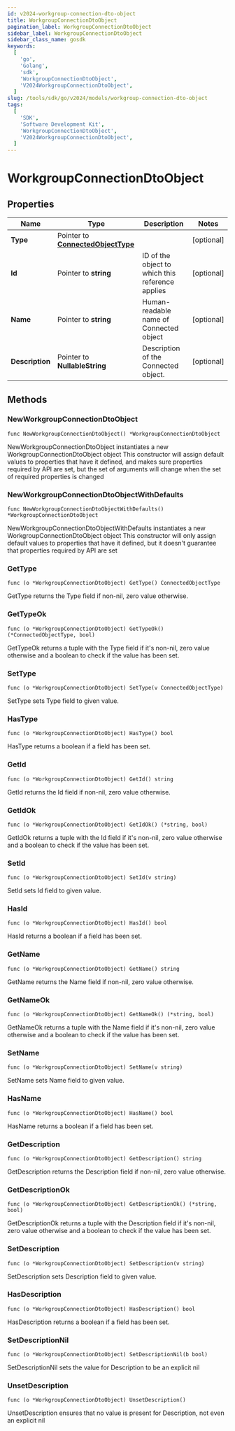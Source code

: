 ```yaml
---
id: v2024-workgroup-connection-dto-object
title: WorkgroupConnectionDtoObject
pagination_label: WorkgroupConnectionDtoObject
sidebar_label: WorkgroupConnectionDtoObject
sidebar_class_name: gosdk
keywords:
  [
    'go',
    'Golang',
    'sdk',
    'WorkgroupConnectionDtoObject',
    'V2024WorkgroupConnectionDtoObject',
  ]
slug: /tools/sdk/go/v2024/models/workgroup-connection-dto-object
tags:
  [
    'SDK',
    'Software Development Kit',
    'WorkgroupConnectionDtoObject',
    'V2024WorkgroupConnectionDtoObject',
  ]
---
```


# WorkgroupConnectionDtoObject

## Properties

| Name | Type | Description | Notes |
| --- | --- | --- | --- |
| **Type** | Pointer to [**ConnectedObjectType**](connected-object-type) |  | [optional] |
| **Id** | Pointer to **string** | ID of the object to which this reference applies | [optional] |
| **Name** | Pointer to **string** | Human-readable name of Connected object | [optional] |
| **Description** | Pointer to **NullableString** | Description of the Connected object. | [optional] |

## Methods

### NewWorkgroupConnectionDtoObject

`func NewWorkgroupConnectionDtoObject() *WorkgroupConnectionDtoObject`

NewWorkgroupConnectionDtoObject instantiates a new WorkgroupConnectionDtoObject object This constructor will assign default values to properties that have it defined, and makes sure properties required by API are set, but the set of arguments will change when the set of required properties is changed

### NewWorkgroupConnectionDtoObjectWithDefaults

`func NewWorkgroupConnectionDtoObjectWithDefaults() *WorkgroupConnectionDtoObject`

NewWorkgroupConnectionDtoObjectWithDefaults instantiates a new WorkgroupConnectionDtoObject object This constructor will only assign default values to properties that have it defined, but it doesn't guarantee that properties required by API are set

### GetType

`func (o *WorkgroupConnectionDtoObject) GetType() ConnectedObjectType`

GetType returns the Type field if non-nil, zero value otherwise.

### GetTypeOk

`func (o *WorkgroupConnectionDtoObject) GetTypeOk() (*ConnectedObjectType, bool)`

GetTypeOk returns a tuple with the Type field if it's non-nil, zero value otherwise and a boolean to check if the value has been set.

### SetType

`func (o *WorkgroupConnectionDtoObject) SetType(v ConnectedObjectType)`

SetType sets Type field to given value.

### HasType

`func (o *WorkgroupConnectionDtoObject) HasType() bool`

HasType returns a boolean if a field has been set.

### GetId

`func (o *WorkgroupConnectionDtoObject) GetId() string`

GetId returns the Id field if non-nil, zero value otherwise.

### GetIdOk

`func (o *WorkgroupConnectionDtoObject) GetIdOk() (*string, bool)`

GetIdOk returns a tuple with the Id field if it's non-nil, zero value otherwise and a boolean to check if the value has been set.

### SetId

`func (o *WorkgroupConnectionDtoObject) SetId(v string)`

SetId sets Id field to given value.

### HasId

`func (o *WorkgroupConnectionDtoObject) HasId() bool`

HasId returns a boolean if a field has been set.

### GetName

`func (o *WorkgroupConnectionDtoObject) GetName() string`

GetName returns the Name field if non-nil, zero value otherwise.

### GetNameOk

`func (o *WorkgroupConnectionDtoObject) GetNameOk() (*string, bool)`

GetNameOk returns a tuple with the Name field if it's non-nil, zero value otherwise and a boolean to check if the value has been set.

### SetName

`func (o *WorkgroupConnectionDtoObject) SetName(v string)`

SetName sets Name field to given value.

### HasName

`func (o *WorkgroupConnectionDtoObject) HasName() bool`

HasName returns a boolean if a field has been set.

### GetDescription

`func (o *WorkgroupConnectionDtoObject) GetDescription() string`

GetDescription returns the Description field if non-nil, zero value otherwise.

### GetDescriptionOk

`func (o *WorkgroupConnectionDtoObject) GetDescriptionOk() (*string, bool)`

GetDescriptionOk returns a tuple with the Description field if it's non-nil, zero value otherwise and a boolean to check if the value has been set.

### SetDescription

`func (o *WorkgroupConnectionDtoObject) SetDescription(v string)`

SetDescription sets Description field to given value.

### HasDescription

`func (o *WorkgroupConnectionDtoObject) HasDescription() bool`

HasDescription returns a boolean if a field has been set.

### SetDescriptionNil

`func (o *WorkgroupConnectionDtoObject) SetDescriptionNil(b bool)`

SetDescriptionNil sets the value for Description to be an explicit nil

### UnsetDescription

`func (o *WorkgroupConnectionDtoObject) UnsetDescription()`

UnsetDescription ensures that no value is present for Description, not even an explicit nil
